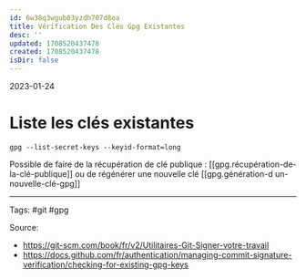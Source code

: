 ```yaml
---
id: 6w38q3wgub03yzdh707d8oa
title: Vérification Des Clés Gpg Existantes
desc: ''
updated: 1708520437478
created: 1708520437478
isDir: false
---
```

2023-01-24

# Liste les clés existantes

```shell
gpg --list-secret-keys --keyid-format=long
```

Possible de faire de la récupération de clé publique : [[gpg.récupération-de-la-clé-publique]]
ou de régénérer une nouvelle clé [[gpg.génération-d un-nouvelle-clé-gpg]]

--- 
Tags:  #git #gpg

Source:
- https://git-scm.com/book/fr/v2/Utilitaires-Git-Signer-votre-travail
- https://docs.github.com/fr/authentication/managing-commit-signature-verification/checking-for-existing-gpg-keys
